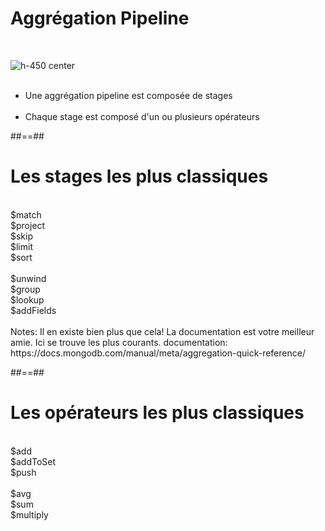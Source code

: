 <!-- .slide: class="sfeir-basic-slide"-->
# Aggrégation Pipeline
<br>

![h-450 center](assets/images/school/aggregation/aggregation-pipeline.gif)
<br><br>

- Une aggrégation pipeline est composée de <span class="important">stages<span> <br><br>
- Chaque stage est composé d'un ou plusieurs <span class="important">opérateurs</span>

##==##

<!-- .slide-->
# Les stages les plus classiques
<br>
<div class="flex-row">
  <div class="circle bold">$match</div>
  <div class="circle bold">$project</div>
  <div class="circle bold">$skip</div>
  <div class="circle bold">$limit</div>
  <div class="circle bold">$sort</div>
</div>
<br>
<div class="flex-row">
  <div class="circle bold">$unwind</div>
  <div class="circle bold">$group</div>
  <div class="circle bold">$lookup</div>
  <div class="circle bold">$addFields</div>
</div>
<br>
Notes:
Il en existe bien plus que cela! La documentation est votre meilleur amie. Ici se trouve les plus courants.
documentation: https://docs.mongodb.com/manual/meta/aggregation-quick-reference/
 
##==##

<!-- .slide-->
# Les opérateurs les plus classiques
<br>
<div class="flex-row">
  <div class="circle bold">$add</div>
  <div class="circle bold">$addToSet</div>
  <div class="circle bold">$push</div>
</div>
<br>
<div class="flex-row">
  <div class="circle bold">$avg</div>
  <div class="circle bold">$sum</div>
  <div class="circle bold">$multiply</div>
</div>
<br>


